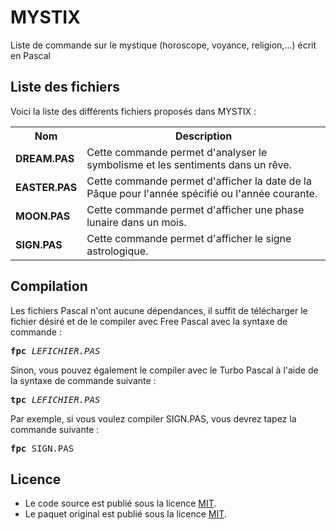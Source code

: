 # MYSTIX
Liste de commande sur le mystique (horoscope, voyance, religion,...) écrit en Pascal

<h2>Liste des fichiers</h2>

Voici la liste des différents fichiers proposés dans MYSTIX :

<table>
	<tr>
		<th>Nom</th>
		<th>Description</th>	
	</tr>
        <tr>
		<td><b>DREAM.PAS</b></td>
		<td>Cette commande permet d'analyser le symbolisme et les sentiments dans un rêve.</td>
	</tr>	
        <tr>
		<td><b>EASTER.PAS</b></td>
		<td>Cette commande permet d'afficher la date de la Pâque pour l'année spécifié ou l'année courante.</td>
	</tr>	
	<tr>
		<td><b>MOON.PAS</b></td>
		<td>Cette commande permet d'afficher une phase lunaire dans un mois.</td>
	</tr>	
	<tr>
		<td><b>SIGN.PAS</b></td>
		<td>Cette commande permet d'afficher le signe astrologique.</td>
	</tr>
</table>

<h2>Compilation</h2>
	
Les fichiers Pascal n'ont aucune dépendances, il suffit de télécharger le fichier désiré et de le compiler avec Free Pascal avec la syntaxe de commande  :

<pre><b>fpc</b> <i>LEFICHIER.PAS</i></pre>
	
Sinon, vous pouvez également le compiler avec le Turbo Pascal à l'aide de la syntaxe de commande suivante :	

<pre><b>tpc</b> <i>LEFICHIER.PAS</i></pre>
	
Par exemple, si vous voulez compiler SIGN.PAS, vous devrez tapez la commande suivante :

<pre><b>fpc</b> SIGN.PAS</pre>

<h2>Licence</h2>
<ul>
 <li>Le code source est publié sous la licence <a href="https://github.com/gladir/MYSTIX/blob/main/LICENSE">MIT</a>.</li>
 <li>Le paquet original est publié sous la licence <a href="https://github.com/gladir/MYSTIX/blob/main/LICENSE">MIT</a>.</li>
</ul>
